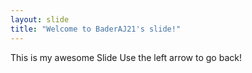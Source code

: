```yaml
---
layout: slide
title: "Welcome to BaderAJ21's slide!"
---
```

This is my awesome Slide
Use the left arrow to go back!

